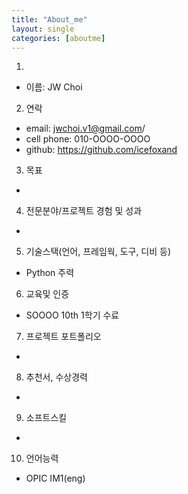 ```yaml
---
title: "About_me"
layout: single
categories: [aboutme]
---
```


1. 
- 이름: JW Choi

2. 연락
- email: jwchoi.v1@gmail.com/
- cell phone: 010-OOOO-OOOO
- github: https://github.com/icefoxand 

3. 목표
- 

4. 전문분야/프로젝트 경험 및 성과
- 

5. 기술스택(언어, 프레임웍, 도구, 디비 등)
- Python 주력

6. 교육및 인증
- SOOOO 10th 1학기 수료

7. 프로젝트 포트폴리오
- 

8. 추천서, 수상경력
- 

9. 소프트스킬
- 

10. 언어능력
- OPIC IM1(eng)
